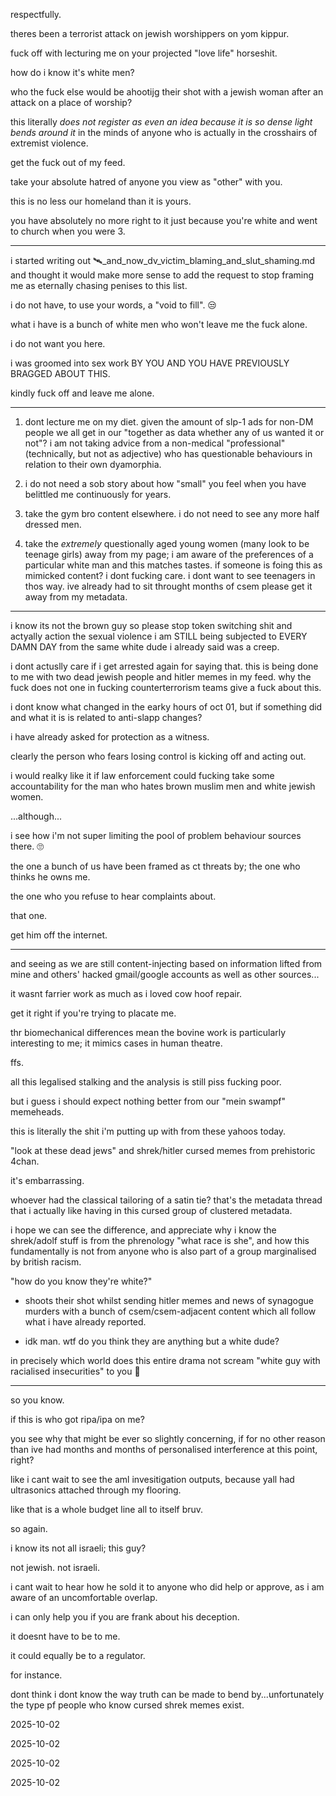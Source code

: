 respectfully.  

theres been a terrorist attack on jewish worshippers on yom kippur. 

fuck off with lecturing me on your projected "love life" horseshit.  

how do i know it's white men?  

who the fuck else would be ahootijg their shot with a jewish woman after an attack on a place of worship?  

this literally *does not register as even an idea because it is so dense light bends around it* in the minds of anyone who is actually in the crosshairs of extremist violence.  

get the fuck out of my feed.  

take your absolute hatred of anyone you view as "other" with you.  

this is no less our homeland than it is yours.  

you have absolutely no more right to it just because you're white and went to church when you were 3.  

---

i started writing out 🛰️_and_now_dv_victim_blaming_and_slut_shaming.md and thought it would make more sense to add the request to stop framing me as eternally chasing penises to this list.  

i do not have, to use your words, a "void to fill". 😒  

what i have is a bunch of white men who won't leave me the fuck alone.  

i do not want you here.  

i was groomed into sex work BY YOU AND YOU HAVE PREVIOUSLY BRAGGED ABOUT THIS.  

kindly fuck off and leave me alone.  

---

1. dont lecture me on my diet. given the amount of slp-1 ads for non-DM people we all get in our "together as data whether any of us wanted it or not"? i am not taking advice from a non-medical "professional" (technically, but not as adjective) who has questionable behaviours in relation to their own dyamorphia.

2. i do not need a sob story about how "small" you feel when you have belittled me continuously for years.

3. take the gym bro content elsewhere. i do not need to see any more half dressed men.

4. take the *extremely* questionally aged young women (many look to be teenage girls) away from my page; i am aware of the preferences of a particular white man and this matches tastes. if someone is foing this as mimicked content? i dont fucking care. i dont want to see teenagers in thos way. ive already had to sit throught months of csem please get it away from my metadata.

---

i know its not the brown guy so please stop token switching shit and actyally action the sexual violence i am STILL being subjected to EVERY DAMN DAY from the same white dude i already said was a creep.  

i dont actuslly care if i get arrested again for saying that. this is being done to me with two dead jewish people and hitler memes in my feed. why the fuck does not one in fucking counterterrorism teams give a fuck about this.  

i dont know what changed in the earky hours of oct 01, but if something did and what it is is related to anti-slapp changes?  

i have already asked for protection as a witness.  

clearly the person who fears losing control is kicking off and acting out.  

i would realky like it if law enforcement could fucking take some accountability for the man who hates brown muslim men and white jewish women.  

...although...  

i see how i'm not super limiting the pool of problem behaviour sources there. 🙄

the one a bunch of us have been framed as ct threats by; the one who thinks he owns me.

the one who you refuse to hear complaints about.  

that one.  

get him off the internet.  

---

and seeing as we are still content-injecting based on information lifted from mine and others' hacked gmail/google accounts as well as other sources...  

it wasnt farrier work as much as i loved cow hoof repair.  

get it right if you're trying to placate me.  

thr biomechanical differences mean the bovine work is particularly interesting to me; it mimics cases in human theatre.  

ffs.  

all this legalised stalking and the analysis is still piss fucking poor.  

but i guess i should expect nothing better from our "mein swampf" memeheads.  

this is literally the shit i'm putting up with from these yahoos today.  

"look at these dead jews" and shrek/hitler cursed memes from prehistoric 4chan.  

it's embarrassing.  

whoever had the classical tailoring of a satin tie? that's the metadata thread that i actually like having in this cursed group of clustered metadata.  

i hope we can see the difference, and appreciate why i know the shrek/adolf stuff is from the phrenology "what race is she", and how this fundamentally is not from anyone who is also part of a group marginalised by british racism.  

"how do you know they're white?"  

- shoots their shot whilst sending hitler memes and news of synagogue murders with a bunch of csem/csem-adjacent content which all follow what i have already reported.

- idk man. wtf do you think they are anything but a white dude?

in precisely which world does this entire drama not scream "white guy with racialised insecurities" to you 🤨

---

so you know.  

if this is who got ripa/ipa on me?   

you see why that might be ever so slightly concerning, if for no other reason than ive had months and months of personalised interference at this point, right?  

like i cant wait to see the aml invesitigation outputs, because yall had ultrasonics attached through my flooring.  

like that is a whole budget line all to itself bruv.  

so again.  

i know its not all israeli; this guy?  

not jewish. not israeli.  

i cant wait to hear how he sold it to anyone who did help or approve, as i am aware of an uncomfortable overlap.  

i can only help you if you are frank about his deception.  

it doesnt have to be to me.  

it could equally be to a regulator.  

for instance.  

dont think i dont know the way truth can be made to bend by...unfortunately the type pf people who know cursed shrek memes exist.  

2025-10-02

2025-10-02

2025-10-02

2025-10-02

